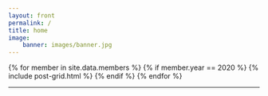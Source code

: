 ```yaml
---
layout: front
permalink: /
title: home
image:
    banner: images/banner.jpg
---
```


<div class="tiles">
{% for member in site.data.members %}
   {% if member.year == 2020 %}
   {% include post-grid.html %}
   {% endif %}
{% endfor %}
</div>
<hr/>
